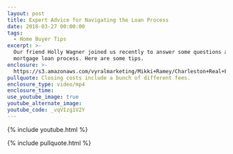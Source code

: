 ```yaml
---
layout: post
title: Expert Advice for Navigating the Loan Process
date: 2018-03-27 00:00:00
tags:
  - Home Buyer Tips
excerpt: >-
  Our friend Holly Wagner joined us recently to answer some questions about the
  mortgage loan process. Here are some tips.
enclosure: >-
  https://s3.amazonaws.com/vyralmarketing/Mikki+Ramey/Charleston+Real+Estate++The+Mikki+Ramey+Team+Common+questions+for+a+lender.mp4
pullquote: Closing costs include a bunch of different fees.
enclosure_type: video/mp4
enclosure_time:
use_youtube_image: true
youtube_alternate_image:
youtube_code: _vqVIzg1V2Y
---
```


{% include youtube.html %}

{% include pullquote.html %}